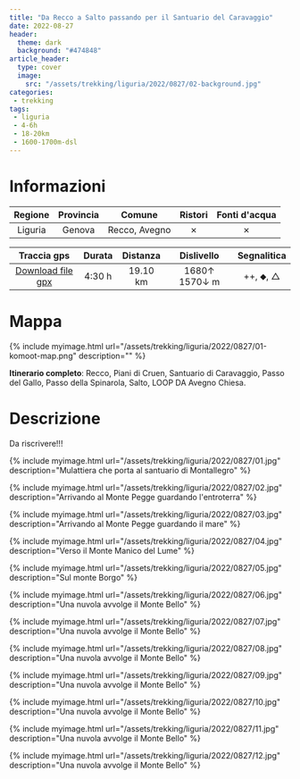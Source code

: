 ```yaml
---
title: "Da Recco a Salto passando per il Santuario del Caravaggio"
date: 2022-08-27
header:
  theme: dark
  background: "#474848"
article_header:
  type: cover
  image:
    src: "/assets/trekking/liguria/2022/0827/02-background.jpg"
categories:
 - trekking
tags:
 - liguria
 - 4-6h
 - 18-20km
 - 1600-1700m-dsl
---
```



# Informazioni

|       Regione       | Provincia |   Comune     | Ristori | Fonti d'acqua |
|:-------------------:|:---------:|:------------:|:------:|:--------:|
| Liguria             |   Genova  | Recco, Avegno | ✗ | ✗ |

|     Traccia gps     |  Durata |  Distanza | Dislivello  | Segnalitica |
|:-------------------:| :------:| :--------:|:----------: | :---------: |
| [Download file gpx](/assets/trekking/liguria/2022/0827/traccia-gps.gpx) |  4:30 h |  19.10 km | 1680↑ 1570↓ m | ++, ⬥, △ |


# Mappa

{% include myimage.html url="/assets/trekking/liguria/2022/0827/01-komoot-map.png" description="" %}

**Itinerario completo**: Recco, Piani di Cruen, Santuario di Caravaggio, Passo del Gallo, Passo della Spinarola, Salto, LOOP DA Avegno Chiesa.


# Descrizione

Da riscrivere!!!

{% include myimage.html url="/assets/trekking/liguria/2022/0827/01.jpg" description="Mulattiera che porta al santuario di Montallegro" %}

{% include myimage.html url="/assets/trekking/liguria/2022/0827/02.jpg" description="Arrivando al Monte Pegge guardando l'entroterra" %}

{% include myimage.html url="/assets/trekking/liguria/2022/0827/03.jpg" description="Arrivando al Monte Pegge guardando il mare" %}

{% include myimage.html url="/assets/trekking/liguria/2022/0827/04.jpg" description="Verso il Monte Manico del Lume" %}

{% include myimage.html url="/assets/trekking/liguria/2022/0827/05.jpg" description="Sul monte Borgo" %}

{% include myimage.html url="/assets/trekking/liguria/2022/0827/06.jpg" description="Una nuvola avvolge il Monte Bello" %}

{% include myimage.html url="/assets/trekking/liguria/2022/0827/07.jpg" description="Una nuvola avvolge il Monte Bello" %}

{% include myimage.html url="/assets/trekking/liguria/2022/0827/08.jpg" description="Una nuvola avvolge il Monte Bello" %}

{% include myimage.html url="/assets/trekking/liguria/2022/0827/09.jpg" description="Una nuvola avvolge il Monte Bello" %}

{% include myimage.html url="/assets/trekking/liguria/2022/0827/10.jpg" description="Una nuvola avvolge il Monte Bello" %}

{% include myimage.html url="/assets/trekking/liguria/2022/0827/11.jpg" description="Una nuvola avvolge il Monte Bello" %}

{% include myimage.html url="/assets/trekking/liguria/2022/0827/12.jpg" description="Una nuvola avvolge il Monte Bello" %}

